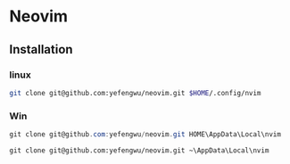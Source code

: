 # Neovim

## Installation

### linux

```bash
git clone git@github.com:yefengwu/neovim.git $HOME/.config/nvim

```

### Win

```powershell
git clone git@github.com:yefengwu/neovim.git HOME\AppData\Local\nvim
```
```nushell
git clone git@github.com:yefengwu/neovim.git ~\AppData\Local\nvim
```
